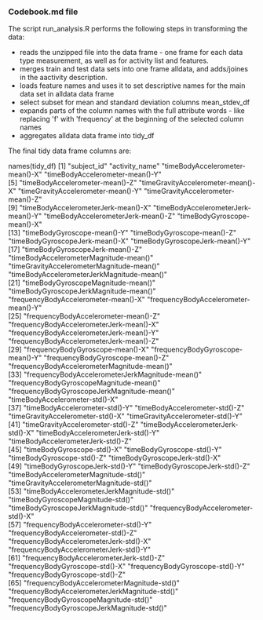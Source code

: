 ### Codebook.md file


The script run_analysis.R performs the following steps in transforming the data:

- reads the unzipped file into the data frame - one frame for each data type measurement, as well as for activity list and features. 
- merges train and test data sets into one frame alldata, and adds/joines in the aactivity description.
- loads feature names and uses it to set descriptive names for the main data set in alldata data frame
- select subset for mean and standard deviation columns mean_stdev_df 
- expands parts of the column names with the full attribute words - like replacing 'f' with 'frequency' at the beginning of the selected column names
- aggregates alldata data frame into tidy_df  

The final tidy data frame columns are:

names(tidy_df)
 [1] "subject_id"                                     "activity_name"                                  "timeBodyAccelerometer-mean()-X"                 "timeBodyAccelerometer-mean()-Y"                
 [5] "timeBodyAccelerometer-mean()-Z"                 "timeGravityAccelerometer-mean()-X"              "timeGravityAccelerometer-mean()-Y"              "timeGravityAccelerometer-mean()-Z"             
 [9] "timeBodyAccelerometerJerk-mean()-X"             "timeBodyAccelerometerJerk-mean()-Y"             "timeBodyAccelerometerJerk-mean()-Z"             "timeBodyGyroscope-mean()-X"                    
[13] "timeBodyGyroscope-mean()-Y"                     "timeBodyGyroscope-mean()-Z"                     "timeBodyGyroscopeJerk-mean()-X"                 "timeBodyGyroscopeJerk-mean()-Y"                
[17] "timeBodyGyroscopeJerk-mean()-Z"                 "timeBodyAccelerometerMagnitude-mean()"          "timeGravityAccelerometerMagnitude-mean()"       "timeBodyAccelerometerJerkMagnitude-mean()"     
[21] "timeBodyGyroscopeMagnitude-mean()"              "timeBodyGyroscopeJerkMagnitude-mean()"          "frequencyBodyAccelerometer-mean()-X"            "frequencyBodyAccelerometer-mean()-Y"           
[25] "frequencyBodyAccelerometer-mean()-Z"            "frequencyBodyAccelerometerJerk-mean()-X"        "frequencyBodyAccelerometerJerk-mean()-Y"        "frequencyBodyAccelerometerJerk-mean()-Z"       
[29] "frequencyBodyGyroscope-mean()-X"                "frequencyBodyGyroscope-mean()-Y"                "frequencyBodyGyroscope-mean()-Z"                "frequencyBodyAccelerometerMagnitude-mean()"    
[33] "frequencyBodyAccelerometerJerkMagnitude-mean()" "frequencyBodyGyroscopeMagnitude-mean()"         "frequencyBodyGyroscopeJerkMagnitude-mean()"     "timeBodyAccelerometer-std()-X"                 
[37] "timeBodyAccelerometer-std()-Y"                  "timeBodyAccelerometer-std()-Z"                  "timeGravityAccelerometer-std()-X"               "timeGravityAccelerometer-std()-Y"              
[41] "timeGravityAccelerometer-std()-Z"               "timeBodyAccelerometerJerk-std()-X"              "timeBodyAccelerometerJerk-std()-Y"              "timeBodyAccelerometerJerk-std()-Z"             
[45] "timeBodyGyroscope-std()-X"                      "timeBodyGyroscope-std()-Y"                      "timeBodyGyroscope-std()-Z"                      "timeBodyGyroscopeJerk-std()-X"                 
[49] "timeBodyGyroscopeJerk-std()-Y"                  "timeBodyGyroscopeJerk-std()-Z"                  "timeBodyAccelerometerMagnitude-std()"           "timeGravityAccelerometerMagnitude-std()"       
[53] "timeBodyAccelerometerJerkMagnitude-std()"       "timeBodyGyroscopeMagnitude-std()"               "timeBodyGyroscopeJerkMagnitude-std()"           "frequencyBodyAccelerometer-std()-X"            
[57] "frequencyBodyAccelerometer-std()-Y"             "frequencyBodyAccelerometer-std()-Z"             "frequencyBodyAccelerometerJerk-std()-X"         "frequencyBodyAccelerometerJerk-std()-Y"        
[61] "frequencyBodyAccelerometerJerk-std()-Z"         "frequencyBodyGyroscope-std()-X"                 "frequencyBodyGyroscope-std()-Y"                 "frequencyBodyGyroscope-std()-Z"                
[65] "frequencyBodyAccelerometerMagnitude-std()"      "frequencyBodyAccelerometerJerkMagnitude-std()"  "frequencyBodyGyroscopeMagnitude-std()"          "frequencyBodyGyroscopeJerkMagnitude-std()" 


